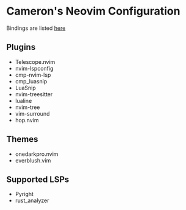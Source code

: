 # Cameron's Neovim Configuration

Bindings are listed [here](Bindings.md)

## Plugins

- Telescope.nvim
- nvim-lspconfig
- cmp-nvim-lsp
- cmp_luasnip
- LuaSnip
- nvim-treesitter
- lualine
- nvim-tree
- vim-surround
- hop.nvim

## Themes

- onedarkpro.nvim
- everblush.vim

## Supported LSPs

- Pyright
- rust_analyzer
